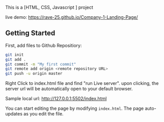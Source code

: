 This is a [HTML, CSS, Javascript ] project 

live demo: https://rave-25.github.io/Company-1-Landing-Page/

## Getting Started

First, add files to Github Repositiory:

```bash
git init
git add .
git commit -m "My first commit"
git remote add origin <remote repository URL>
git push -u origin master
```

Right Click to index.html file and find "run Live server". upon clicking, the server url will be automatically open to your default browser. 

Sample local url: http://127.0.0.1:5502/index.html

You can start editing the page by modifying `index.html`. The page auto-updates as you edit the file.

